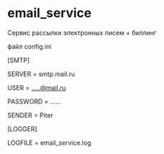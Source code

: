 # email_service

Сервис рассылки электронных писем + биллинг

файл config.ini


[SMTP]

SERVER = smtp.mail.ru

USER = .....@mail.ru

PASSWORD = ......

SENDER = Piter


[LOGGER]

LOGFILE = email_service.log
